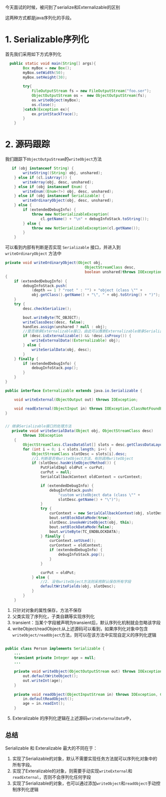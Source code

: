 今天面试的时候，被问到了serialize和Externalizable的区别

这两种方式都是java序列化的手段。
# 1. Serializable序列化

首先我们采用如下方式序列化
```java
  public static void main(String[] args){  
        Box myBox = new Box();  
        myBox.setWidth(50);  
        myBox.setHeight(30);  
  
        try{  
            FileOutputStream fs = new FileOutputStream("foo.ser");  
            ObjectOutputStream os =  new ObjectOutputStream(fs);  
            os.writeObject(myBox);  
            os.close();  
        }catch(Exception ex){  
            ex.printStackTrace();  
        }  
    }  
```

# 2. 源码跟踪
我们跟踪下`ObjectOutpuStream`的`writeObject`方法
```java
   if (obj instanceof String) {
        writeString((String) obj, unshared);
    } else if (cl.isArray()) {
        writeArray(obj, desc, unshared);
    } else if (obj instanceof Enum) {
        writeEnum((Enum<?>) obj, desc, unshared);
    } else if (obj instanceof Serializable) {
        writeOrdinaryObject(obj, desc, unshared);
    } else {
        if (extendedDebugInfo) {
            throw new NotSerializableException(
                cl.getName() + "\n" + debugInfoStack.toString());
        } else {
            throw new NotSerializableException(cl.getName());
        }
    }
```

可以看到内部有判断是否实现 `Serializable` 接口，并进入到 `writeOrdinaryObject` 方法中
```java
private void writeOrdinaryObject(Object obj,
                                    ObjectStreamClass desc,
                                    boolean unshared)throws IOException
{
    if (extendedDebugInfo) {
        debugInfoStack.push(
            (depth == 1 ? "root " : "") + "object (class \"" +
            obj.getClass().getName() + "\", " + obj.toString() + ")");
    }
    try {
        desc.checkSerialize();

        bout.writeByte(TC_OBJECT);
        writeClassDesc(desc, false);
        handles.assign(unshared ? null : obj);
        //是否继承Externalizable接口，由此可以推断Externalizable继承Serializable
        if (desc.isExternalizable() && !desc.isProxy()) {
            writeExternalData((Externalizable) obj);
        } else {
            writeSerialData(obj, desc);
        }
    } finally {
        if (extendedDebugInfo) {
            debugInfoStack.pop();
        }
    }
}

public interface Externalizable extends java.io.Serializable {

    void writeExternal(ObjectOutput out) throws IOException;

    void readExternal(ObjectInput in) throws IOException,ClassNotFoundException;
}


// 继承Serializable接口的处理方法
   private void writeSerialData(Object obj, ObjectStreamClass desc)
        throws IOException
    {
        ObjectStreamClass.ClassDataSlot[] slots = desc.getClassDataLayout();
        for (int i = 0; i < slots.length; i++) {
            ObjectStreamClass slotDesc = slots[i].desc;
            //1.判断是否有writeObject方法，有则调用writeObject
            if (slotDesc.hasWriteObjectMethod()) {
                PutFieldImpl oldPut = curPut;
                curPut = null;
                SerialCallbackContext oldContext = curContext;

                if (extendedDebugInfo) {
                    debugInfoStack.push(
                        "custom writeObject data (class \"" +
                        slotDesc.getName() + "\")");
                }
                try {
                    curContext = new SerialCallbackContext(obj, slotDesc);
                    bout.setBlockDataMode(true);
                    slotDesc.invokeWriteObject(obj, this);
                    bout.setBlockDataMode(false);
                    bout.writeByte(TC_ENDBLOCKDATA);
                } finally {
                    curContext.setUsed();
                    curContext = oldContext;
                    if (extendedDebugInfo) {
                        debugInfoStack.pop();
                    }
                }

                curPut = oldPut;
            } else {
                //2. 没有writeObject方法则采用默认保存所有字段
                defaultWriteFields(obj, slotDesc);
            }
        }
    }
```



1) 只针对对象的属性保存，方法不保存
2) 父类实现了序列化，子类自耦等实现序列化
3) transient：当某个字段被声明为transient后，默认序列化机制就会忽略该字段
4) writeObject/readObject:从上述源码可以看到，如果序列化对象中包含`writeObject/readObject`方法，则可以在该方法中实现自定义的序列化逻辑
```java

public class Person implements Serializable {
    ...
    transient private Integer age = null;
    ...
 
    private void writeObject(ObjectOutputStream out) throws IOException {
        out.defaultWriteObject();
        out.writeInt(age);
    }
 
    private void readObject(ObjectInputStream in) throws IOException, ClassNotFoundException {
        in.defaultReadObject();
        age = in.readInt();
    }

```

5. Exteralizable 的序列化逻辑在上述源码`writeExternalData`中，

## 总结

 Serializable 和 Exteralizable 最大的不同在于：

 1. 实现了Serializable的对象，默认不需要实现任务方法就可以序列化对象中的所有字段。
 2. 实现了Exteralizable的对象，则需要手动实现`writeExternal`和`readExternal`，否则不会序列化任何字段
 3.  实现了Serializable的对象，也可以通过添加`writeObject`和`readObject`手动控制序列化逻辑